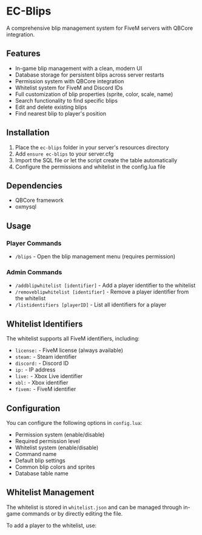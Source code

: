 # EC-Blips

A comprehensive blip management system for FiveM servers with QBCore integration.

## Features

- In-game blip management with a clean, modern UI
- Database storage for persistent blips across server restarts
- Permission system with QBCore integration
- Whitelist system for FiveM and Discord IDs
- Full customization of blip properties (sprite, color, scale, name)
- Search functionality to find specific blips
- Edit and delete existing blips
- Find nearest blip to player's position

## Installation

1. Place the `ec-blips` folder in your server's resources directory
2. Add `ensure ec-blips` to your server.cfg
3. Import the SQL file or let the script create the table automatically
4. Configure the permissions and whitelist in the config.lua file

## Dependencies

- QBCore framework
- oxmysql

## Usage

### Player Commands

- `/blips` - Open the blip management menu (requires permission)

### Admin Commands

- `/addblipwhitelist [identifier]` - Add a player identifier to the whitelist
- `/removeblipwhitelist [identifier]` - Remove a player identifier from the whitelist
- `/listidentifiers [playerID]` - List all identifiers for a player

## Whitelist Identifiers

The whitelist supports all FiveM identifiers, including:

- `license:` - FiveM license (always available)
- `steam:` - Steam identifier
- `discord:` - Discord ID
- `ip:` - IP address
- `live:` - Xbox Live identifier
- `xbl:` - Xbox identifier
- `fivem:` - FiveM identifier

## Configuration

You can configure the following options in `config.lua`:

- Permission system (enable/disable)
- Required permission level
- Whitelist system (enable/disable)
- Command name
- Default blip settings
- Common blip colors and sprites
- Database table name

## Whitelist Management

The whitelist is stored in `whitelist.json` and can be managed through in-game commands or by directly editing the file.

To add a player to the whitelist, use:

